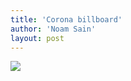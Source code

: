 ```yaml
---
title: 'Corona billboard'
author: 'Noam Sain'
layout: post
---
```


[![](https://1.bp.blogspot.com/_8aN4krk1nsk/S234AI5xU8I/AAAAAAAAAXU/TN8j7rOE4Vc/s1024/image-12.jpg)](https://1.bp.blogspot.com/_8aN4krk1nsk/S234AI5xU8I/AAAAAAAAAXU/TN8j7rOE4Vc/s1600-h/image-12.jpg)